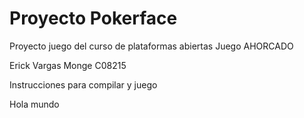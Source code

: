 # Proyecto Pokerface
Proyecto juego del curso de plataformas abiertas
Juego AHORCADO

Erick Vargas Monge C08215

Instrucciones para compilar y juego

Hola mundo

